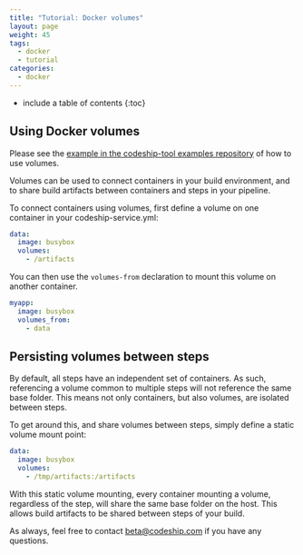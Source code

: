 ```yaml
---
title: "Tutorial: Docker volumes"
layout: page
weight: 45
tags:
  - docker
  - tutorial
categories:
  - docker
---
```


* include a table of contents
{:toc}

## Using Docker volumes

Please see the [example in the codeship-tool examples repository](https://github.com/codeship/codeship-tool-examples/tree/master/7.volumes) of how to use volumes.

Volumes can be used to connect containers in your build environment, and to share build artifacts between containers and steps in your pipeline.

To connect containers using volumes, first define a volume on one container in your codeship-service.yml:

```yaml
data:
  image: busybox
  volumes:
    - /artifacts
```

You can then use the `volumes-from` declaration to mount this volume on another container.

```yaml
myapp:
  image: busybox
  volumes_from:
    - data
```

## Persisting volumes between steps

By default, all steps have an independent set of containers. As such, referencing a volume common to multiple steps will not reference the same base folder. This means not only containers, but also volumes, are isolated between steps. 

To get around this, and share volumes between steps, simply define a static volume mount point:

```yaml
data:
  image: busybox
  volumes:
    - /tmp/artifacts:/artifacts
```

With this static volume mounting, every container mounting a volume, regardless of the step, will share the same base folder on the host. This allows build artifacts to be shared between steps of your build.

As always, feel free to contact [beta@codeship.com](mailto:beta@codeship.com) if you have any questions.
